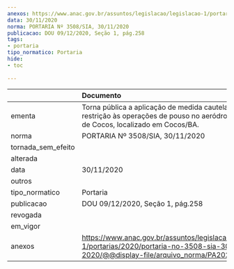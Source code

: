 ```yaml
---
anexos: https://www.anac.gov.br/assuntos/legislacao/legislacao-1/portarias/2020/portaria-no-3508-sia-30-11-2020/@@display-file/arquivo_norma/PA2020-3508.pdf
data: 30/11/2020
norma: PORTARIA Nº 3508/SIA, 30/11/2020
publicacao: DOU 09/12/2020, Seção 1, pág.258
tags:
- portaria
tipo_normatico: Portaria
hide: 
- toc 
 
---
```


|                    | Documento                                                                                                                                            |
|:-------------------|:-----------------------------------------------------------------------------------------------------------------------------------------------------|
| ementa             | Torna pública a aplicação de medida cautelar de restrição às operações de pouso no aeródromo público de Cocos, localizado em Cocos/BA.               |
| norma              | PORTARIA Nº 3508/SIA, 30/11/2020                                                                                                                     |
| tornada_sem_efeito |                                                                                                                                                      |
| alterada           |                                                                                                                                                      |
| data               | 30/11/2020                                                                                                                                           |
| outros             |                                                                                                                                                      |
| tipo_normatico     | Portaria                                                                                                                                             |
| publicacao         | DOU 09/12/2020, Seção 1, pág.258                                                                                                                     |
| revogada           |                                                                                                                                                      |
| em_vigor           |                                                                                                                                                      |
| anexos             | https://www.anac.gov.br/assuntos/legislacao/legislacao-1/portarias/2020/portaria-no-3508-sia-30-11-2020/@@display-file/arquivo_norma/PA2020-3508.pdf |